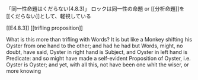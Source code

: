 「同一性命題はくだらない(4.8.3)」
ロックは同一性の命題 or [[分析命題]]を[[くだらない]]として、軽視している

 [[E4.8.3]]
 [[trifling proposition]]


 What is this more than trifling with Words? It is but like a Monkey shifting his Oyster from one hand to the other; and had he had but Words, might, no doubt, have said, Oyster in right hand is Subject, and Oyster in left hand is Predicate: and so might have made a self-evident Proposition of Oyster, i.e. Oyster is Oyster; and yet, with all this, not have been one whit the wiser, or more knowing
